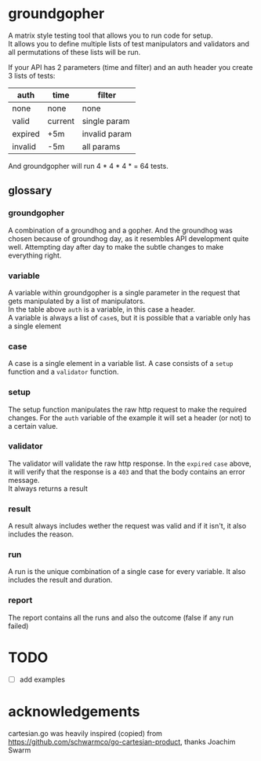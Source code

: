 # groundgopher

A matrix style testing tool that allows you to run code for setup.  
It allows you to define multiple lists of test manipulators and validators and all permutations of these lists will be run.

If your API has 2 parameters (time and filter) and an auth header you create 3 lists of tests:

| auth    | time    | filter        |
| ------- | ------- | ------------- |
| none    | none    | none          |
| valid   | current | single param  |
| expired | +5m     | invalid param |
| invalid | -5m     | all params    |

And groundgopher will run 4 \* 4 \* 4 \* = 64 tests.

## glossary

### groundgopher

A combination of a groundhog and a gopher. And the groundhog was chosen because of groundhog day, as it resembles API development quite well. Attempting day after day to make the subtle changes to make everything right.

### variable

A variable within groundgopher is a single parameter in the request that gets manipulated by a list of manipulators.  
In the table above `auth` is a variable, in this case a header.  
A variable is always a list of `case`s, but it is possible that a variable only has a single element

### case

A case is a single element in a variable list. A case consists of a `setup` function and a `validator` function.

### setup

The setup function manipulates the raw http request to make the required changes. For the `auth` variable of the example it will set a header (or not) to a certain value.

### validator

The validator will validate the raw http response. In the `expired` `case` above, it will verify that the response is a `403` and that the body contains an error message.  
It always returns a result

### result

A result always includes wether the request was valid and if it isn't, it also includes the reason.

### run

A run is the unique combination of a single case for every variable. It also includes the result and duration.

### report

The report contains all the runs and also the outcome (false if any run failed)

# TODO

- [ ] add examples

# acknowledgements

cartesian.go was heavily inspired (copied) from https://github.com/schwarmco/go-cartesian-product, thanks Joachim Swarm
